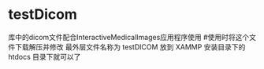 # testDicom
库中的dicom文件配合InteractiveMedicalImages应用程序使用
#使用时将这个文件下载解压并修改 最外层文件名称为 testDICOM 放到 XAMMP 安装目录下的 htdocs 目录下就可以了

